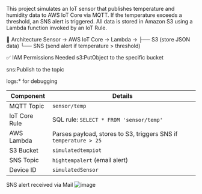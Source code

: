 This project simulates an IoT sensor that publishes temperature and humidity data to AWS IoT Core via MQTT. If the temperature exceeds a threshold, an SNS alert is triggered. All data is stored in Amazon S3 using a Lambda function invoked by an IoT Rule.

🔧 Architecture
Sensor → AWS IoT Core → Lambda → 
    ├── S3 (store JSON data)
    └── SNS (send alert if temperature > threshold)

✅ IAM Permissions Needed
s3:PutObject to the specific bucket

sns:Publish to the topic

logs:* for debugging
     
| Component        | Details                                                                 |
|------------------|-------------------------------------------------------------------------|
| MQTT Topic       | `sensor/temp`                                                           |
| IoT Core Rule    | SQL rule: `SELECT * FROM 'sensor/temp'`                                 |
| AWS Lambda       | Parses payload, stores to S3, triggers SNS if `temperature > 25`        |
| S3 Bucket        | `simulatedtempiot`                                                      |
| SNS Topic        | `hightempalert` (email alert)                                           |
| Device ID        | `simulatedSensor`                                                    |



SNS alert received via Mail
![image](https://github.com/user-attachments/assets/441dd849-e314-4692-901a-3b24d45127ab)

